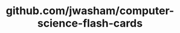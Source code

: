 ---
layout: post
title: github.com/jwasham/computer-science-flash-cards
categories: link
tags: [انگلیسی, برنامه‌نویسی]
---